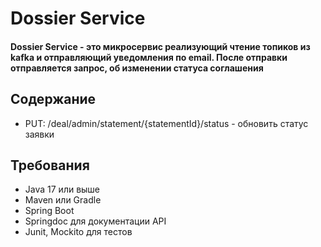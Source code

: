 # Dossier Service

#### Dossier Service - это микросервис реализующий чтение топиков из kafka и отправляющий уведомления по email. После отправки отправляется запрос, об изменении статуса соглашения

## Содержание

- PUT: /deal/admin/statement/{statementId}/status - обновить статус заявки

## Требования

- Java 17 или выше
- Maven или Gradle
- Spring Boot
- Springdoc для документации API
- Junit, Mockito для тестов


